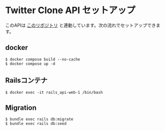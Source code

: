 # Twitter Clone API セットアップ
このAPIは [このリポジトリ](https://github.com/kskisb/twitter_clone) と連動しています。次の流れでセットアップできます。

## docker
```
$ docker compose build --no-cache
$ docker compose up -d
```

## Railsコンテナ
```
$ docker exec -it rails_api-web-1 /bin/bash
```

## Migration
```
$ bundle exec rails db:migrate
$ bundle exec rails db:seed
```